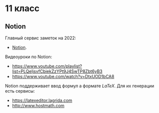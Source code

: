 # 11 класс

## Notion

Главный сервис заметок на 2022:

- [Notion](https://www.notion.so/).

Видеоуроки по Notion:

- <https://www.youtube.com/playlist?list=PLQeIjsvfCbiekZzYPt9J4SwTP8Zbt6yB3>
- <https://www.youtube.com/watch?v=DtxUOD1bCA8>

Notion поддерживает ввод формул a формате $LaTeX$. Для их генерации есть сервисы:

- <https://latexeditor.lagrida.com>
- <http://www.hostmath.com>
